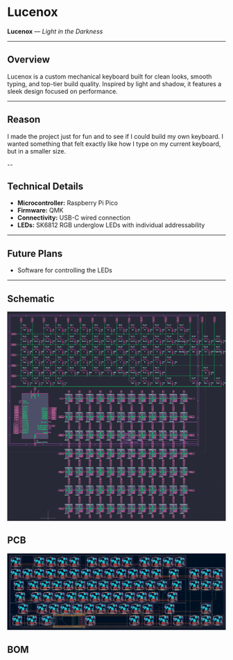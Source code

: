 # Lucenox

**Lucenox** — *Light in the Darkness*

---

## Overview

Lucenox is a custom mechanical keyboard built for clean looks, smooth typing, and top-tier build quality. Inspired by light and shadow, it features a sleek design focused on performance.

---

## Reason

I made the project just for fun and to see if I could build my own keyboard.
I wanted something that felt exactly like how I type on my current keyboard, but in a smaller size.

--

## Technical Details

- **Microcontroller:** Raspberry Pi Pico 
- **Firmware:** QMK
- **Connectivity:** USB-C wired connection
- **LEDs:** SK6812 RGB underglow LEDs with individual addressability

---

## Future Plans

- Software for controlling the LEDs

---

## Schematic
![Schematic](media/Schematic.png)

## PCB
![PCB2](media/PCB2.png)

## BOM
